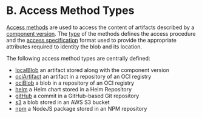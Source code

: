 # B.  Access Method Types

[Access methods](../../specification/elements/README.md#artifact-access)
are used to access the content of artifacts described
by a [component version](../../specification/elements/README.md#component-versions).
The [type](../../specification/formats/types.md#access-method-types)
of the methods defines the access procedure and the
[access specification](../../specification/formats/formats.md#access-specifications)
format used to provide the appropriate attributes
required to identity the blob and its location.

The following access method types are centrally defined:

- [localBlob](localBlob.md) an artifact stored along with the component version
- [ociArtifact](ociArtifact.md) an artifact in a repository of an OCI registry
- [ociBlob](ociBlob.md) a blob in a repository of an OCI registry
- [helm](helm.md) a Helm chart stored in a Helm Repository
- [gitHub](gitHub.md) a commit in a GitHub-based Git repository
- [s3](s3.md) a blob stored in an AWS S3 bucket
- [npm](s3.md) a NodeJS package stored in an NPM repository

